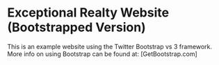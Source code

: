 # Exceptional Realty Website (Bootstrapped Version)


This is an example website using the Twitter Bootstrap vs 3 framework.  More info on using Bootstrap can be found at: [GetBootstrap.com] 

